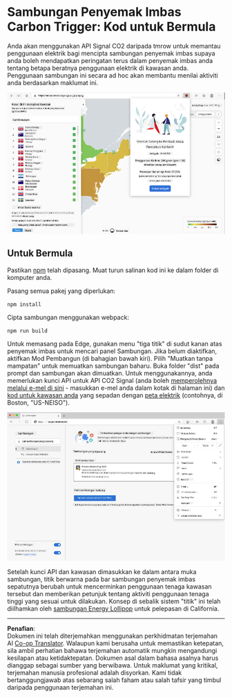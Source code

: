 <!--
CO_OP_TRANSLATOR_METADATA:
{
  "original_hash": "9a6b22a2eff0f499b66236be973b24ad",
  "translation_date": "2025-08-27T22:25:10+00:00",
  "source_file": "5-browser-extension/solution/translation/README.it.md",
  "language_code": "ms"
}
-->
# Sambungan Penyemak Imbas Carbon Trigger: Kod untuk Bermula

Anda akan menggunakan API Signal CO2 daripada tmrow untuk memantau penggunaan elektrik bagi mencipta sambungan penyemak imbas supaya anda boleh mendapatkan peringatan terus dalam penyemak imbas anda tentang betapa beratnya penggunaan elektrik di kawasan anda. Penggunaan sambungan ini secara ad hoc akan membantu menilai aktiviti anda berdasarkan maklumat ini.

![paparan sambungan](../../../../../translated_images/extension-screenshot.0e7f5bfa110e92e3875e1bc9405edd45a3d2e02963e48900adb91926a62a5807.ms.png)

## Untuk Bermula

Pastikan [npm](https://npmjs.com) telah dipasang. Muat turun salinan kod ini ke dalam folder di komputer anda.

Pasang semua pakej yang diperlukan:

```
npm install
```

Cipta sambungan menggunakan webpack:

```
npm run build
```

Untuk memasang pada Edge, gunakan menu "tiga titik" di sudut kanan atas penyemak imbas untuk mencari panel Sambungan. Jika belum diaktifkan, aktifkan Mod Pembangun (di bahagian bawah kiri). Pilih "Muatkan tanpa mampatan" untuk memuatkan sambungan baharu. Buka folder "dist" pada prompt dan sambungan akan dimuatkan. Untuk menggunakannya, anda memerlukan kunci API untuk API CO2 Signal (anda boleh [memperolehnya melalui e-mel di sini](https://www.co2signal.com/) - masukkan e-mel anda dalam kotak di halaman ini) dan [kod untuk kawasan anda](http://api.electricitymap.org/v3/zones) yang sepadan dengan [peta elektrik](https://www.electricitymap.org/map) (contohnya, di Boston, "US-NEISO").

![pemasangan](../../../../../translated_images/install-on-edge.78634f02842c48283726c531998679a6f03a45556b2ee99d8ff231fe41446324.ms.png)

Setelah kunci API dan kawasan dimasukkan ke dalam antara muka sambungan, titik berwarna pada bar sambungan penyemak imbas sepatutnya berubah untuk mencerminkan penggunaan tenaga kawasan tersebut dan memberikan petunjuk tentang aktiviti penggunaan tenaga tinggi yang sesuai untuk dilakukan. Konsep di sebalik sistem "titik" ini telah diilhamkan oleh [sambungan Energy Lollipop](https://energylollipop.com/) untuk pelepasan di California.

---

**Penafian**:  
Dokumen ini telah diterjemahkan menggunakan perkhidmatan terjemahan AI [Co-op Translator](https://github.com/Azure/co-op-translator). Walaupun kami berusaha untuk memastikan ketepatan, sila ambil perhatian bahawa terjemahan automatik mungkin mengandungi kesilapan atau ketidaktepatan. Dokumen asal dalam bahasa asalnya harus dianggap sebagai sumber yang berwibawa. Untuk maklumat yang kritikal, terjemahan manusia profesional adalah disyorkan. Kami tidak bertanggungjawab atas sebarang salah faham atau salah tafsir yang timbul daripada penggunaan terjemahan ini.